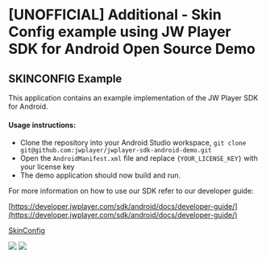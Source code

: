 # [UNOFFICIAL] Additional - Skin Config example using JW Player SDK for Android Open Source Demo

## SKINCONFIG Example 
This application contains an example implementation of the JW Player SDK for Android.

#### Usage instructions:
-	Clone the repository into your Android Studio workspace, `git clone git@github.com:jwplayer/jwplayer-sdk-android-demo.git`
- Open the `AndroidManifest.xml` file and replace `{YOUR_LICENSE_KEY}` with your license key
- The demo application should now build and run. 

For more information on how to use our SDK refer to our developer guide:

[https://developer.jwplayer.com/sdk/android/docs/developer-guide/](https://developer.jwplayer.com/sdk/android/docs/developer-guide/)

[SkinConfig](https://developer.jwplayer.com/sdk/android/reference/com/longtailvideo/jwplayer/configuration/SkinConfig.Builder.html)

![](https://s3.amazonaws.com/hyunjoo.success.jwplayer.com/android/github/v390-skins.gif) ![](https://s3.amazonaws.com/hyunjoo.success.jwplayer.com/android/github/v3_skin.png)
